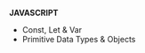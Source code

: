 <b>JAVASCRIPT</b>

<ul>
  <li>Const, Let & Var</li>
  <li>Primitive Data Types & Objects</li>
</ul>
